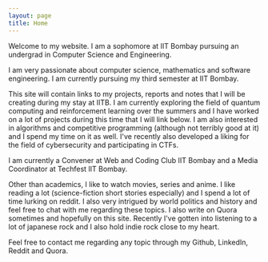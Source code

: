 ```yaml
---
layout: page
title: Home
---
```


Welcome to my website. I am a sophomore at IIT Bombay pursuing an undergrad in Computer Science and Engineering.

I am very passionate about computer science, mathematics and software engineering. I am currently pursuing my third semester at IIT Bombay.

This site will contain links to my projects, reports and notes that I will be creating during my stay at IITB. I am currently exploring the field of quantum computing and reinforcement learning over the summers and I have worked on a lot of projects during this time that I will link below. I am also interested in algorithms and competitive programming (although not terribly good at it) and I spend my time on it as well. I've recently also developed a liking for the field of cybersecurity and participating in CTFs.

I am currently a Convener at Web and Coding Club IIT Bombay and a Media Coordinator at Techfest IIT Bombay.

Other than academics, I like to watch movies, series and anime. I like reading a lot (science-fiction short stories especially) and I spend a lot of time lurking on reddit. I also very intrigued by world politics and history and feel free to chat with me regarding these topics. I also write on Quora sometimes and hopefully on this site. Recently I've gotten into listening to a lot of japanese rock and I also hold indie rock close to my heart.

Feel free to contact me regarding any topic through my Github, LinkedIn, Reddit and Quora.